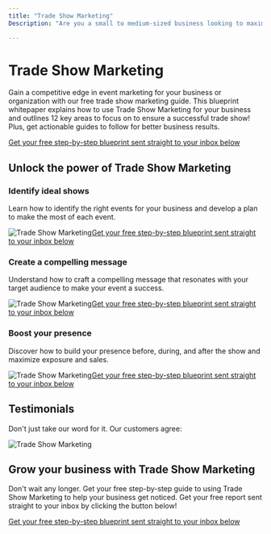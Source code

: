 ```yaml
---
title: "Trade Show Marketing"
Description: "Are you a small to medium-sized business looking to maximize your exposure and reach new customers? Trade Show Marketing can be a great way to increase your online presence and build your reputation. Discover tips and strategies to elevate your brand and tackle the challenges of Trade Show Marketing."

---
```


<h1> Trade Show Marketing</h1><p>Gain a competitive edge in event marketing for your business or organization with our free trade show marketing guide. This blueprint whitepaper explains how to use Trade Show Marketing for your business and outlines 12 key areas to focus on to ensure a successful trade show! Plus, get actionable guides to follow for better business results.</p><a href="/report.pdf" class="btn btn-primary">Get your free step-by-step blueprint sent straight to your inbox below</a><h2>Unlock the power of Trade Show Marketing</h2><h3>Identify ideal shows</h3><p>Learn how to identify the right events for your business and develop a plan to make the most of each event.</p><img src="identify.png" alt="Trade Show Marketing"><a href="/report.pdf" class="btn btn-primary">Get your free step-by-step blueprint sent straight to your inbox below</a><h3>Create a compelling message</h3><p>Understand how to craft a compelling message that resonates with your target audience to make your event a success.</p><img src="message.png" alt="Trade Show Marketing"><a href="/report.pdf" class="btn btn-primary">Get your free step-by-step blueprint sent straight to your inbox below</a><h3>Boost your presence</h3><p>Discover how to build your presence before, during, and after the show and maximize exposure and sales.</p><img src="presence.png" alt="Trade Show Marketing"><a href="/report.pdf" class="btn btn-primary">Get your free step-by-step blueprint sent straight to your inbox below</a><h2>Testimonials</h2><p>Don't just take our word for it. Our customers agree:</p><img src="testimonials.png" alt="Trade Show Marketing"><h2>Grow your business with Trade Show Marketing</h2><p>Don't wait any longer. Get your free step-by-step guide to using Trade Show Marketing to help your business get noticed. Get your free report sent straight to your inbox by clicking the button below!</p><a href="/report.pdf" class="btn btn-primary">Get your free step-by-step blueprint sent straight to your inbox below</a>